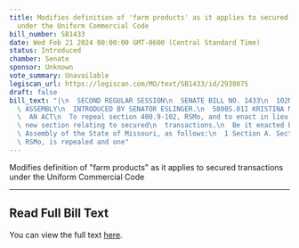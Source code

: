 ```yaml
---
title: Modifies definition of 'farm products' as it applies to secured transactions
  under the Uniform Commercial Code
bill_number: SB1433
date: Wed Feb 21 2024 00:00:00 GMT-0600 (Central Standard Time)
status: Introduced
chamber: Senate
sponsor: Unknown
vote_summary: Unavailable
legiscan_url: https://legiscan.com/MO/text/SB1433/id/2938075
draft: false
bill_text: "|\n  SECOND REGULAR SESSION\n  SENATE BILL NO. 1433\n  102ND GENERA L\
  \ ASSEMBLY\n  INTRODUCED BY SENATOR ESLINGER.\n  5808S.01I KRISTINA MARTIN, Secretary\n\
  \  AN ACT\n  To repeal section 400.9-102, RSMo, and to enact in lieu thereof one\
  \ new section relating to secured\n  transactions.\n  Be it enacted by the General\
  \ Assembly of the State of Missouri, as follows:\n  1 Section A. Section 400.9-102,\
  \ RSMo, is repealed and one"
---
```

Modifies definition of "farm products" as it applies to secured transactions under the Uniform Commercial Code

---

## Read Full Bill Text

You can view the full text [here](https://legiscan.com/MO/text/SB1433/id/2938075).

